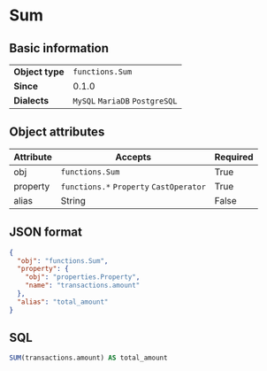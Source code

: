 # Sum

## Basic information

|                 |                                |
|-----------------|--------------------------------|
| **Object type** | `functions.Sum`                |
| **Since**       | 0.1.0                          |
| **Dialects**    | `MySQL` `MariaDB` `PostgreSQL` |

## Object attributes

| Attribute       | Accepts                                                  | Required |
|-----------------|----------------------------------------------------------|----------|
| obj             | `functions.Sum`                                          | True     |
| property        | `functions.*` `Property` `CastOperator`                  | True     |
| alias           | String                                                   | False    |

## JSON format

```json
{
  "obj": "functions.Sum",
  "property": {
    "obj": "properties.Property",
    "name": "transactions.amount"
  },
  "alias": "total_amount"
}
```

## SQL

```sql
SUM(transactions.amount) AS total_amount
```
